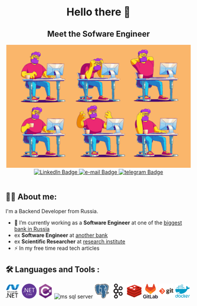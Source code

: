 <h1 align="center">
  Hello there 👋
</h1>
<div id="header" align="center">
  <h2 align="center">
    Meet the Sofware Engineer
  </h2>
  <img src="https://github.com/Arghm/Arghm/blob/main/sofware%20engineers.jpg" width="500"/>
</div>
<div id="badges" align="center">
  <a href="https://www.linkedin.com/in/sergey-pishchansky/" target="_blank" rel="noopener">
    <img src="https://img.shields.io/badge/LinkedIn-blue?style=for-the-badge&logo=linkedin&logoColor=white" alt="LinkedIn Badge"/>
  </a>
  <a href="mailto:pishchanskysv@gmail.com" target="_blank" rel="noopener">
    <img src="https://img.shields.io/badge/gmail-red?style=for-the-badge&logo=gmail&logoColor=white" alt="e-mail Badge"/>
  </a>
  <a href="https://t.me/SergeyPischanskiy" target="_blank" rel="noopener">
    <img src="https://img.shields.io/badge/telegram-blue?style=for-the-badge&logo=telegram&logoColor=white" alt="telegram Badge"/>
  </a>
</div>
<div id="visitcounter" align="center">
  <img src="https://komarev.com/ghpvc/?username=Arghm&style=flat-square&color=green" alt=""/>
</div>

## 👨‍💻 About me:
I'm a Backend Developer from Russia.
- :telescope: I’m currently working as a **Software Engineer** at one of the [biggest bank in Russia](https://www.psbank.ru/Bank)
- ex **Software Engineer** at [another bank](https://finmoll.ru/)
- ex **Scientific Researcher** at [research institute](https://inme-ras.ru/eng/)
- :zap: In my free time read tech articles

## :hammer_and_wrench: Languages and Tools :
<div>
  <img src="https://github.com/devicons/devicon/blob/master/icons/dot-net/dot-net-original-wordmark.svg" title="dotnet" alt="dotnet" width="40" height="40">
  <img src="https://github.com/devicons/devicon/blob/master/icons/dotnetcore/dotnetcore-original.svg" title="dotnet core" alt="dotnet core" width="40" height="40">
  <img src="https://github.com/devicons/devicon/blob/master/icons/csharp/csharp-original.svg" title="csharp" alt="csharp" width="40" height="40">
  <img src="https://img.icons8.com/color/512/microsoft-sql-server.png" title="ms sql server" alt="ms sql server" width="40" height="40">
  <img src="https://github.com/devicons/devicon/blob/master/icons/postgresql/postgresql-original.svg" title="postgresql" alt="postgresql" width="40" height="40">
  <img src="https://github.com/devicons/devicon/blob/master/icons/apachekafka/apachekafka-original.svg" title="kafka" alt="kafka" width="40" height="40">
  <img src="https://github.com/devicons/devicon/blob/master/icons/redis/redis-original.svg" title="redis" alt="redis" width="40" height="40">
  <img src="https://github.com/devicons/devicon/blob/master/icons/gitlab/gitlab-original-wordmark.svg" title="gitlab" alt="gitlab" width="40" height="40">
  <img src="https://github.com/devicons/devicon/blob/master/icons/git/git-original-wordmark.svg" title="git" alt="git" width="40" height="40">
  <img src="https://github.com/devicons/devicon/blob/master/icons/docker/docker-plain-wordmark.svg" title="docker" alt="docker" width="40" height="40">
</div>

<!--
**Arghm/Arghm** is a ✨ _special_ ✨ repository because its `README.md` (this file) appears on your GitHub profile.

Here are some ideas to get you started:

- 🔭 I’m currently working on ...
- 🌱 I’m currently learning ...
- 👯 I’m looking to collaborate on ...
- 🤔 I’m looking for help with ...
- 💬 Ask me about ...
- 📫 How to reach me: ...
- 😄 Pronouns: ...
- ⚡ Fun fact: ...
-->

